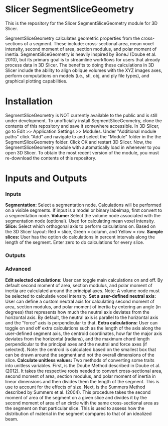 # Slicer SegmentSliceGeometry

This is the repository for the Slicer SegmentSliceGeometry module for 3D Slicer.

SegmentSliceGeometry calculates geometric properties from the cross-sections of a segment. These include: 
cross-sectional area, mean voxel intensity, second moment of area, section modulus, and polar moment of inertia. 
SegmentSliceGeometry is heavily inspired by BoneJ (Doube et al. 2010), but its primary goal is to 
streamline workflows for users that already process data in 3D Slicer. The benefits to doing these calculations in 3D Slicer include 
the ability to align oblique volumes with the XYZ images axes, perform computations on models (i.e., stl, obj, and ply file types), 
and graphical plotting capabilities.

# Installation

SegmentSliceGeometry is NOT currently available to the public and is still under development. To unofficially install SegmentSliceGeometry, 
clone the contents of this repository and save it somewhere accessible. In 3D Slicer, go to Edit >> Application Settings >> Modules. Under 
"Additional module paths" click "Add" and navigate to and select the "Module" folder in the the SegmentSliceGeometry folder. 
Click OK and restart 3D Slicer. Now, the SegmentSliceGeometry module with automatically load in whenever to you open 3D Slicer. To 
obtain the most recent version of the module, you must re-download the contents of this repository.

# Inputs and Outputs

### Inputs

**Segmentation:** Select a segmentation node. Calculations will be performed on a visible segments. If input is a model or binary labelmap, 
first convert to a segmentation node.
**Volume:** Select the volume node associated with the segmentation node (optional). Used for calculating mean voxel intensity.
**Slice:** Select which orthogonal axis to perform calculations on. Based on the 3D Slicer layout: Red = slice, Green = column, and Yellow = row.
**Sample slices:** User has the option do calculations in percent intervals along the length of the segment. Enter zero 
to do calculations for every slice.

### Outputs


### Advanced

**Edit selected calculations:** User can toggle main calculations on and off. By default second moment of area, section modulus, 
and polar moment of inertia are calculated around the principal axes. Note: A volume node must be selected to calculatie voxel intensity.
**Set a user-defined neutral axis:** User can define a custom neutral axis for calculating second moment of area, section modulus, 
and polar moment of inertia by entering an angle (in degrees) that represents how much the neutral axis deviates from the horizontal axis. 
By default, the neutral axis is parallel to the horizontal axis and the "force" axis is perpendicular to that.
**Extra calculations:** User can toggle on and off extra calculations such as the length of the axis along the user-defined segment axis, 
the centroid coordinates, how far the major axis deviates from the horizontal (radians), and the maximum chord length perpendicular to the principal axes 
and the neutral and force axes (if selected). Note: the centroid is calculated based on the smallest box that can be drawn around the segment and not the overall 
dimensions of the slice.
**Calculate unitless values:** Two methods of converting some traits into unitless variables. First, is the Doube Method described in Doube et al. (2012). 
It takes the respective roots needed to convert cross-sectional area, second moment of area, section modulus, and polar moment of inertia in linear dimensions 
and then divides them the length of the segment. This is use to account for the effects of size. Next, is the Summers Method described by Summers et al. (2004). 
This procedure takes the second moment of area of the segment on a given slice and divides it by the second moment of area of an circle with the same cross-sectional area as 
the segment on that particular slice. This is used to assess how the distribution of material in the segment compares to that of an idealized beam.